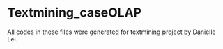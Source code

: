# Textmining_caseOLAP
All codes in these files were generated for textmining project by Danielle Lei. 
